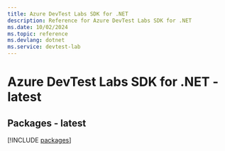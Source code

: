 ```yaml
---
title: Azure DevTest Labs SDK for .NET
description: Reference for Azure DevTest Labs SDK for .NET
ms.date: 10/02/2024
ms.topic: reference
ms.devlang: dotnet
ms.service: devtest-lab
---
```

# Azure DevTest Labs SDK for .NET - latest
## Packages - latest
[!INCLUDE [packages](devtest-labs-index.md)]